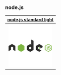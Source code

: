 ### node.js

| [node.js standard light](http://nodejs.org/) |
|:---:|
| <a href="nodejs.org"><img width=140 src="nodejs-standard/light-256x256.png" alt="node.js standard light"></a> |
